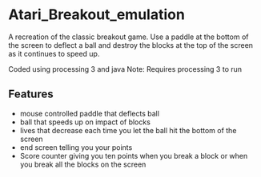 # Atari_Breakout_emulation
A recreation of the classic breakout game. Use a paddle at the bottom of the screen to deflect a ball and destroy the blocks at the top of the screen as it continues to speed up.

Coded using processing 3 and java
Note: Requires processing 3 to run

Features
---------
- mouse controlled paddle that deflects ball
- ball that speeds up on impact of blocks
- lives that decrease each time you let the ball hit the bottom of the screen
- end screen telling you your points
- Score counter giving you ten points when you break a block or when you break all the blocks on the screen
